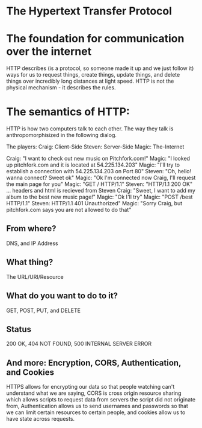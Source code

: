 The Hypertext Transfer Protocol
====

# The foundation for communication over the internet

HTTP describes (is a protocol, so someone made it up and we just follow it)
ways for us to request things, create things, update things, and delete things
over incredibly long distances at light speed. HTTP is not the physical
mechanism - it describes the rules.

# The semantics of HTTP:

HTTP is how two computers talk to each other. The way they talk is
anthropomorphisized in the following dialog.

The players:
Craig: Client-Side
Steven: Server-Side
Magic: The-Internet

Craig: "I want to check out new music on Pitchfork.com!"
Magic: "I looked up pitchfork.com and it is located at 54.225.134.203"
Magic: "I'll try to establish a connection with 54.225.134.203 on Port 80"
Steven: "Oh, hello! wanna connect? Sweet ok"
Magic: "Ok I'm connected now Craig, I'll request the main page for you"
Magic: "GET / HTTP/1.1"
Steven: "HTTP/1.1 200 OK"
... headers and html is recieved from Steven
Craig: "Sweet, I want to add my album to the best new music page!"
Magic: "Ok I'll try"
Magic: "POST /best HTTP/1.1"
Steven: HTTP/1.1 401 Unauthorized"
Magic: "Sorry Craig, but pitchfork.com says you are not allowed to do that"


## From where?

DNS, and IP Address

## What thing?

The URL/URI/Resource

## What do you want to do to it?

GET, POST, PUT, and DELETE

## Status

200 OK, 404 NOT FOUND, 500 INTERNAL SERVER ERROR

## And more: Encryption, CORS, Authentication, and Cookies

HTTPS allows for encrypting our data so that people watching can't understand
what we are saying, CORS is cross origin resource sharing which allows scripts
to request data from servers the script did not originate from, Authentication
allows us to send usernames and passwords so that we can limit certain resources
to certain people, and cookies allow us to have state across requests.
